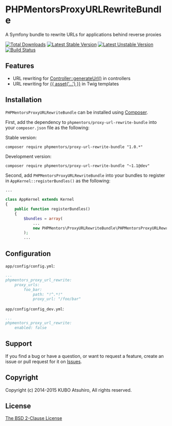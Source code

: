 # PHPMentorsProxyURLRewriteBundle

A Symfony bundle to rewrite URLs for applications behind reverse proxies

[![Total Downloads](https://poser.pugx.org/phpmentors/proxy-url-rewrite-bundle/downloads.png)](https://packagist.org/packages/phpmentors/proxy-url-rewrite-bundle)
[![Latest Stable Version](https://poser.pugx.org/phpmentors/proxy-url-rewrite-bundle/v/stable.png)](https://packagist.org/packages/phpmentors/proxy-url-rewrite-bundle)
[![Latest Unstable Version](https://poser.pugx.org/phpmentors/proxy-url-rewrite-bundle/v/unstable.png)](https://packagist.org/packages/phpmentors/proxy-url-rewrite-bundle)
[![Build Status](https://travis-ci.org/phpmentors-jp/proxy-url-rewrite-bundle.svg?branch=master)](https://travis-ci.org/phpmentors-jp/proxy-url-rewrite-bundle)

## Features

* URL rewriting for [Controller::generateUrl()](http://symfony.com/doc/current/quick_tour/the_controller.html#redirecting-and-forwarding) in controllers
* URL rewriting for [{{ asset('...') }}](http://symfony.com/doc/current/book/templating.html#linking-to-assets) in Twig templates

## Installation

`PHPMentorsProxyURLRewriteBundle` can be installed using [Composer](http://getcomposer.org/).

First, add the dependency to `phpmentors/proxy-url-rewrite-bundle` into your `composer.json` file as the following:

Stable version:

```
composer require phpmentors/proxy-url-rewrite-bundle "1.0.*"
```

Development version:

```
composer require phpmentors/proxy-url-rewrite-bundle "~1.1@dev"
```

Second, add `PHPMentorsProxyURLRewriteBundle` into your bundles to register in `AppKernel::registerBundles()` as the following:

```php
...
 
class AppKernel extends Kernel
{
    public function registerBundles()
    {
        $bundles = array(
            ...
            new PHPMentors\ProxyURLRewriteBundle\PHPMentorsProxyURLRewriteBundle(),
        );
        ...
```

## Configuration

`app/config/config.yml`:

```yaml
...
phpmentors_proxy_url_rewrite:
    proxy_urls:
        foo_bar:
            path: "!^.*!"
            proxy_url: "/foo/bar"
```

`app/config/config_dev.yml`:

```yaml
...
phpmentors_proxy_url_rewrite:
    enabled: false
```

## Support

If you find a bug or have a question, or want to request a feature, create an issue or pull request for it on [Issues](https://github.com/phpmentors-jp/proxy-url-rewrite-bundle/issues).

## Copyright

Copyright (c) 2014-2015 KUBO Atsuhiro, All rights reserved.

## License

[The BSD 2-Clause License](http://opensource.org/licenses/BSD-2-Clause)
